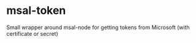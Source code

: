 # msal-token
Small wrapper around msal-node for getting tokens from Microsoft (with certificate or secret)
